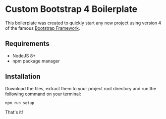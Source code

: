 # Custom Bootstrap 4 Boilerplate

This boilerplate was created to quickly start any new project using version 4 of the famous [Bootstrap Framework](http://getbootstrap.com/).

## Requirements

* NodeJS 8+
* npm package manager  

## Installation

Download the files, extract them to your project root directory and run the following command on your terminal:

```npm run setup```

That's it!